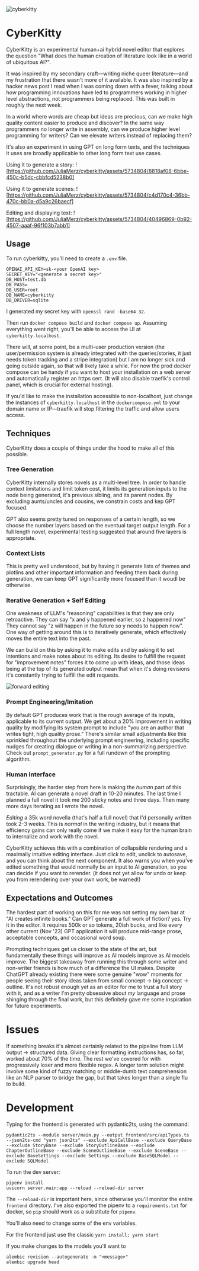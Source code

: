 ![cyberkitty](./cyberkitty-nb-small.png)
# CyberKitty
CyberKitty is an experimental human+ai hybrid novel editor that explores the question
"What does the human creation of literature look like in a world of ubiquitous AI?".

It was inspired by my secondary craft—writing niche queer literature—and my frustration that
there wasn't more of it available. It was also inspired by a hacker news post I read when I was
coming down with a fever, talking about how programming innovations have led to programmers
working in higher level abstractions, not programmers being replaced. This was built in
roughly the next week.

In a world where words are cheap but ideas are precious, can we make high quality content easier to
produce and discover? In the same way programmers no longer write in assembly, can we produce
higher level programming for writers? Can we elevate writers instead of replacing them?

It's also an experiment in using GPT on long form texts, and the techniques it uses are broadly
applicable to other long form text use cases.

Using it to generate a story:
![https://github.com/JuliaMerz/cyberkitty/assets/5734804/8818af08-6bbe-450c-b5dc-cbbfcd5238b0]

Using it to generate scenes:
![https://github.com/JuliaMerz/cyberkitty/assets/5734804/c4d170c4-36bb-470c-bb0a-d5a9c26baecf]

Editing and displaying text:
![https://github.com/JuliaMerz/cyberkitty/assets/5734804/40496869-0b92-4507-aaaf-96f103b7abb1]


## Usage
To run cyberkitty, you'll need to create a `.env` file.

```
OPENAI_API_KEY=sk-<your OpenAI key>
SECRET_KEY="<generate a secret key>"
DB_HOST=test.db
DB_PASS=
DB_USER=root
DB_NAME=cyberkitty
DB_DRIVER=sqlite
```
I generated my secret key with `openssl rand -base64 32`.

Then run `docker compose build` and `docker compose up`. Assuming everything went right,
you'll be able to access the UI at `cyberkitty.localhost`.

There will, at some point, be a multi-user production version (the user/permission system is already integrated
with the queries/stories, it just needs token tracking and a stripe integration) but I am
no longer sick and going outside again, so that will likely take a while. For now the prod
docker compose can be handy if you want to host your installation on a web server and
automatically register an https cert. (It will also disable traefik's control panel, which
is crucial for external hosting).

If you'd like to make the installation accessible to non-localhost, just change the instances
of `cyberkitty.localhost` in the `dockercompose.yml` to your domain name or IP—traefik will
stop filtering the traffic and allow users access.

## Techniques
CyberKitty does a couple of things under the hood to make all of this possible.

### Tree Generation
CyberKitty internally stores novels as a multi-level tree. In order to handle context limitations
and limit token cost, it limits its generation inputs to the node being generated, it's previous
sibling, and its parent nodes. By excluding aunts/uncles and cousins, we constrain costs and
kep GPT focused.

GPT also seems pretty tuned on responses of a certain length, so we choose the number layers
based on the eventual target output length. For a full length novel, experimental testing
suggested that around five layers is appropriate.

### Context Lists
This is pretty well understood, but by having it generate lists of themes and plotlins and other
important information and feeding them back during generation, we can keep GPT significantly
more focused than it woudl be otherwise.

### Iterative Generation + Self Editing
One weakness of LLM's "reasoning" capabilities is that they are only retroactive. They
can say "x and y happened earlier, so z happened now" They cannot say "z will happen in the future
so y needs to happen now". One way of getting around this is to iteratively generate, which effectively
moves the entire text into the past.

We can build on this by asking it to make edits and by asking it to set intentions and make notes
about its editing. Its desire to fulfill the request for "improvement notes" forces it to come up with ideas,
and those ideas being at the top of its generated output mean that when it's doing revisions it's constantly
trying to fulfill the edit requests.

![forward editing](./forward_edits.png)

### Prompt Engineering/Imitation
By default GPT produces work that is the rough average of its inputs, applicable to its current output.
We get about a 20% improvement in writing quality by modifying its system prompt to include "you are an author
that writes tight, high quality prose." There's similar small adjustments like this sprinkled throughout
the underlying prompt engineering, including specific nudges for creating dialogue or writing in a non-summarizing
perspective. Check out `prompt_generator.py` for a full rundown of the prompting algorithm.

### Human Interface
Surprisingly, the harder step from here is making the *human* part of this tractable. AI
can generate a novel draft in 10-20 minutes. The last time I planned a full novel it took me
200 sticky notes and three days. Then many more days iterating as I wrote the novel.

*Editing* a 35k word novella (that's half a full novel) that I'd personally written took 2-3 weeks.
This is *normal* in the writing industry, but it means that efficiency gains can only really come
if we make it easy for the human brain to internalize and work with the novel.

CyberKitty achieves this with a combination of collapsible rendering and a maximally intuitive editing interface. Just
click to edit, unclick to autosave, and you can think about the next component. It also warns you
when you've edited something that would normally be an input to AI generation, so you can decide
if you want to rerender. (it does not yet allow for undo or keep you from rerendering over your own work, be warned!)

## Expectations and Outcomes
The hardest part of working on this for me was not setting my own bar at "AI creates infinite books."
Can GPT generate a full work of fiction? yes. Try it in the editor. It requires 500k or so tokens, 20ish bucks,
 and like every other current (Nov '23) GPT application it will produce mid-range prose, acceptable concepts,
and occasional word soup.

Prompting techniques get us closer to the state of the art, but fundamentally these things will improve
as AI models improve as AI models improve. The biggest takeaway from running this through some
writer and non-writer friends is how much of a difference the UI makes. Despite ChatGPT already
existing there were some genuine "wow" moments for people seeing their story ideas taken from
small concept -> big concept -> outline. It's not robust enough yet as an editor for me to trust
a full story with it, and as a writer I'm pretty obsessive about _my_ language and prose shinging
through the final work, but this definitely gave me some inspiration for future experiments.

# Issues
If something breaks it's almost certainly related to the pipeline from LLM output -> structured data.
Giving clear formatting instructions has, so far, worked about 70% of the time. The rest we've
covered for with progressively loser and more flexible regex. A longer term solution might involve
some kind of fuzzy matching or middle-dumb text comprehension like an NLP parser to bridge the gap,
but that takes longer than a single flu to build.

# Development
Typing for the frontend is generated with pydantic2ts, using the command:
```
pydantic2ts --module server/main.py --output frontend/src/apiTypes.ts --json2ts-cmd "yarn json2ts" --exclude ApiCallBase --exclude QueryBase --exclude StoryBase --exclude StoryOutlineBase --exclude ChapterOutlineBase --exclude SceneOutlineBase --exclude SceneBase --exclude BaseSettings --exclude Settings --exclude BaseSQLModel --exclude SQLModel
```

To run the dev server:
```
pipenv install
uvicorn server.main:app --reload --reload-dir server
```
The `--reload-dir` is important here, since otherwise you'll monitor the entire `frontend` directory. I've also
exported the pipenv to a `requirements.txt` for docker, so `pip` should work as a substitute for `pipenv`.

You'll also need to change some of the env variables.

For the frontend just use the classic `yarn install; yarn start`

If you make changes to the models you'll want to
```
alembic revision --autogenerate -m "<message>"
alembic upgrade head
```

